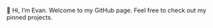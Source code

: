 👋 Hi, I’m Evan. Welcome to my GitHub page. Feel free to check out my pinned projects.

<!---
EvanWang04/EvanWang04 is a ✨ particular ✨ repository because its `README.md` (this file) appears on your GitHub profile.
You can click the Preview link to take a look at your changes.
--->

